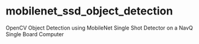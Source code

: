 # mobilenet_ssd_object_detection
OpenCV Object Detection using MobileNet Single Shot Detector on a NavQ Single Board Computer
